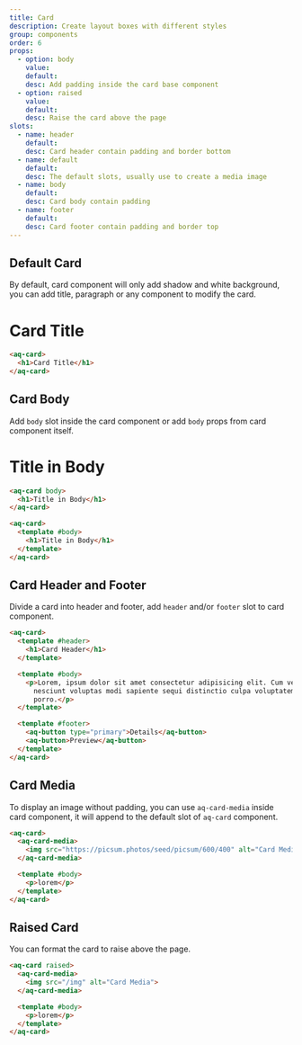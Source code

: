 ```yaml
---
title: Card
description: Create layout boxes with different styles
group: components
order: 6
props:
  - option: body
    value:
    default:
    desc: Add padding inside the card base component
  - option: raised
    value:
    default:
    desc: Raise the card above the page
slots:
  - name: header
    default:
    desc: Card header contain padding and border bottom
  - name: default
    default:
    desc: The default slots, usually use to create a media image
  - name: body
    default:
    desc: Card body contain padding
  - name: footer
    default:
    desc: Card footer contain padding and border top
---
```


## Default Card
By default, card component will only add shadow and white background,
you can add title, paragraph or any component to modify the card.

<aq-card>
  <h1>Card Title</h1>
</aq-card>

```html
<aq-card>
  <h1>Card Title</h1>
</aq-card>
```

## Card Body
Add `body` slot inside the card component or add `body` props from card component itself.

<aq-card body>
  <h1>Title in Body</h1>
</aq-card>

```html
<aq-card body>
  <h1>Title in Body</h1>
</aq-card>

<aq-card>
  <template #body>
    <h1>Title in Body</h1>
  </template>
</aq-card>
```

## Card Header and Footer
Divide a card into header and footer, add `header` and/or `footer` slot to card component.

<example-card section="header-footer"></example-card>

```html
<aq-card>
  <template #header>
    <h1>Card Header</h1>
  </template>

  <template #body>
    <p>Lorem, ipsum dolor sit amet consectetur adipisicing elit. Cum veniam, labore nulla fugit ipsum doloremque
      nesciunt voluptas modi sapiente sequi distinctio culpa voluptatem dolores? Magni, magnam. Omnis dolores commodi
      porro.</p>
  </template>

  <template #footer>
    <aq-button type="primary">Details</aq-button>
    <aq-button>Preview</aq-button>
  </template>
</aq-card>
```

## Card Media
To display an image without padding, you can use `aq-card-media` inside card component,
it will append to the default slot of `aq-card` component.

<example-card section="media"></example-card>

```html
<aq-card>
  <aq-card-media>
    <img src="https://picsum.photos/seed/picsum/600/400" alt="Card Media">
  </aq-card-media>

  <template #body>
    <p>lorem</p>
  </template>
</aq-card>
```

## Raised Card
You can format the card to raise above the page.

<div class="grid lg:grid-cols-2 gap-2">
  <example-card section="raised"></example-card>
  <example-card section="raised"></example-card>
</div>

```html
<aq-card raised>
  <aq-card-media>
    <img src="/img" alt="Card Media">
  </aq-card-media>

  <template #body>
    <p>lorem</p>
  </template>
</aq-card>
```